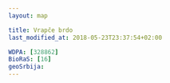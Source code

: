```yaml
---
layout: map

title: Vrapče brdo
last_modified_at: 2018-05-23T23:37:54+02:00

WDPA: [328862]
BioRaS: [16]
geoSrbija:
---
```

